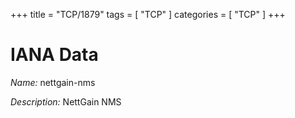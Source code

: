 +++
title = "TCP/1879"
tags = [ "TCP" ]
categories = [ "TCP" ]
+++

# IANA Data

_Name:_ nettgain-nms

_Description:_ NettGain NMS

